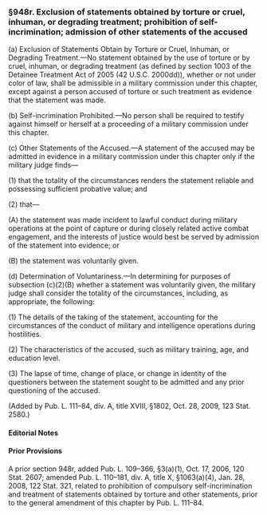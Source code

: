 ### §948r. Exclusion of statements obtained by torture or cruel, inhuman, or degrading treatment; prohibition of self-incrimination; admission of other statements of the accused ###

(a) Exclusion of Statements Obtain by Torture or Cruel, Inhuman, or Degrading Treatment.—No statement obtained by the use of torture or by cruel, inhuman, or degrading treatment (as defined by section 1003 of the Detainee Treatment Act of 2005 (42 U.S.C. 2000dd)), whether or not under color of law, shall be admissible in a military commission under this chapter, except against a person accused of torture or such treatment as evidence that the statement was made.

(b) Self-incrimination Prohibited.—No person shall be required to testify against himself or herself at a proceeding of a military commission under this chapter.

(c) Other Statements of the Accused.—A statement of the accused may be admitted in evidence in a military commission under this chapter only if the military judge finds—

(1) that the totality of the circumstances renders the statement reliable and possessing sufficient probative value; and

(2) that—

(A) the statement was made incident to lawful conduct during military operations at the point of capture or during closely related active combat engagement, and the interests of justice would best be served by admission of the statement into evidence; or

(B) the statement was voluntarily given.

(d) Determination of Voluntariness.—In determining for purposes of subsection (c)(2)(B) whether a statement was voluntarily given, the military judge shall consider the totality of the circumstances, including, as appropriate, the following:

(1) The details of the taking of the statement, accounting for the circumstances of the conduct of military and intelligence operations during hostilities.

(2) The characteristics of the accused, such as military training, age, and education level.

(3) The lapse of time, change of place, or change in identity of the questioners between the statement sought to be admitted and any prior questioning of the accused.

(Added by Pub. L. 111–84, div. A, title XVIII, §1802, Oct. 28, 2009, 123 Stat. 2580.)

#### **Editorial Notes** ####

#### Prior Provisions ####

A prior section 948r, added Pub. L. 109–366, §3(a)(1), Oct. 17, 2006, 120 Stat. 2607; amended Pub. L. 110–181, div. A, title X, §1063(a)(4), Jan. 28, 2008, 122 Stat. 321, related to prohibition of compulsory self-incrimination and treatment of statements obtained by torture and other statements, prior to the general amendment of this chapter by Pub. L. 111–84.